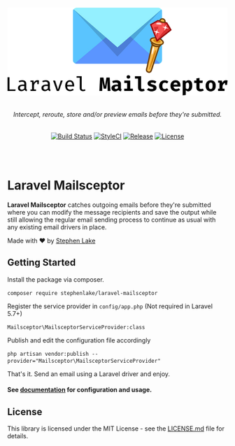 <h6 align="center">
    <img src="https://raw.githubusercontent.com/stephenlake/laravel-mailsceptor/master/docs/assets/laravel-mailsceptor.png"/>
</h6>

<h6 align="center">
    Intercept, reroute, store and/or preview emails before they're submitted.
</h6>

<p align="center">
<a href="https://travis-ci.org/stephenlake/laravel-mailsceptor"><img src="https://img.shields.io/travis/stephenlake/laravel-mailsceptor/master.svg?style=flat-square" alt="Build Status"></a>
<a href="https://github.styleci.io/repos/148940371"><img src="https://github.styleci.io/repos/148940371/shield?branch=master&style=flat-square" alt="StyleCI"></a>
<a href="https://github.com/stephenlake/laravel-mailsceptor"><img src="https://img.shields.io/github/release/stephenlake/laravel-mailsceptor.svg?style=flat-square" alt="Release"></a>
<a href="https://github.com/stephenlake/laravel-mailsceptor/LICENSE.md"><img src="https://img.shields.io/badge/license-MIT-brightgreen.svg?style=flat-square" alt="License"></a>
</p>

<br><br>

# Laravel Mailsceptor

**Laravel Mailsceptor** catches outgoing emails before they're submitted where you can modify the message recipients and save the output while still allowing the regular email sending process to continue as usual with any existing email drivers in place.

Made with ❤️ by [Stephen Lake](http://stephenlake.github.io/)

## Getting Started

Install the package via composer.

    composer require stephenlake/laravel-mailsceptor

Register the service provider in `config/app.php` (Not required in Laravel 5.7+)

    Mailsceptor\MailsceptorServiceProvider:class

Publish and edit the configuration file accordingly

    php artisan vendor:publish --provider="Mailsceptor\MailsceptorServiceProvider"

That's it. Send an email using a Laravel driver and enjoy.

#### See [documentation](https://stephenlake.github.io/laravel-mailsceptor) for configuration and usage.

## License

This library is licensed under the MIT License - see the [LICENSE.md](LICENSE.md) file for details.
